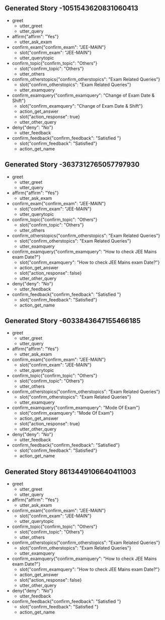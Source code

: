 
## Generated Story -1051543620831060413
* greet
    - utter_greet
    - utter_query
* affirm{"affirm": "Yes"}
    - utter_ask_exam
* confirm_exam{"confirm_exam": "JEE-MAIN"}
    - slot{"confirm_exam": "JEE-MAIN"}
    - utter_querytopic
* confirm_topic{"confirm_topic": "Others"}
    - slot{"confirm_topic": "Others"}
    - utter_others
* confirm_otherstopics{"confirm_otherstopics": "Exam Related Queries"}
    - slot{"confirm_otherstopics": "Exam Related Queries"}
    - utter_examquery
* confirm_examquery{"confirm_examquery": "Change of Exam Date & Shift"}
    - slot{"confirm_examquery": "Change of Exam Date & Shift"}
    - action_get_answer
    - slot{"action_response": true}
    - utter_other_query
* deny{"deny": "No"}
    - utter_feedback
* confirm_feedback{"confirm_feedback": "Satisfied "}
    - slot{"confirm_feedback": "Satisfied"}
    - action_get_name

## Generated Story -3637312765057797930
* greet
    - utter_greet
    - utter_query
* affirm{"affirm": "Yes"}
    - utter_ask_exam
* confirm_exam{"confirm_exam": "JEE-MAIN"}
    - slot{"confirm_exam": "JEE-MAIN"}
    - utter_querytopic
* confirm_topic{"confirm_topic": "Others"}
    - slot{"confirm_topic": "Others"}
    - utter_others
* confirm_otherstopics{"confirm_otherstopics": "Exam Related Queries"}
    - slot{"confirm_otherstopics": "Exam Related Queries"}
    - utter_examquery
* confirm_examquery{"confirm_examquery": "How to check JEE Mains exam Date?"}
    - slot{"confirm_examquery": "How to check JEE Mains exam Date?"}
    - action_get_answer
    - slot{"action_response": false}
    - utter_other_query
* deny{"deny": "No"}
    - utter_feedback
* confirm_feedback{"confirm_feedback": "Satisfied "}
    - slot{"confirm_feedback": "Satisfied"}
    - action_get_name

## Generated Story -6033843647155466185
* greet
    - utter_greet
    - utter_query
* affirm{"affirm": "Yes"}
    - utter_ask_exam
* confirm_exam{"confirm_exam": "JEE-MAIN"}
    - slot{"confirm_exam": "JEE-MAIN"}
    - utter_querytopic
* confirm_topic{"confirm_topic": "Others"}
    - slot{"confirm_topic": "Others"}
    - utter_others
* confirm_otherstopics{"confirm_otherstopics": "Exam Related Queries"}
    - slot{"confirm_otherstopics": "Exam Related Queries"}
    - utter_examquery
* confirm_examquery{"confirm_examquery": "Mode Of Exam"}
    - slot{"confirm_examquery": "Mode Of Exam"}
    - action_get_answer
    - slot{"action_response": true}
    - utter_other_query
* deny{"deny": "No"}
    - utter_feedback
* confirm_feedback{"confirm_feedback": "Satisfied"}
    - slot{"confirm_feedback": "Satisfied"}
    - action_get_name

## Generated Story 8613449106640411003
* greet
    - utter_greet
    - utter_query
* affirm{"affirm": "Yes"}
    - utter_ask_exam
* confirm_exam{"confirm_exam": "JEE-MAIN"}
    - slot{"confirm_exam": "JEE-MAIN"}
    - utter_querytopic
* confirm_topic{"confirm_topic": "Others"}
    - slot{"confirm_topic": "Others"}
    - utter_others
* confirm_otherstopics{"confirm_otherstopics": "Exam Related Queries"}
    - slot{"confirm_otherstopics": "Exam Related Queries"}
    - utter_examquery
* confirm_examquery{"confirm_examquery": "How to check JEE Mains exam Date?"}
    - slot{"confirm_examquery": "How to check JEE Mains exam Date?"}
    - action_get_answer
    - slot{"action_response": false}
    - utter_other_query
* deny{"deny": "No"}
    - utter_feedback
* confirm_feedback{"confirm_feedback": "Satisfied "}
    - slot{"confirm_feedback": "Satisfied "}
    - action_get_name
